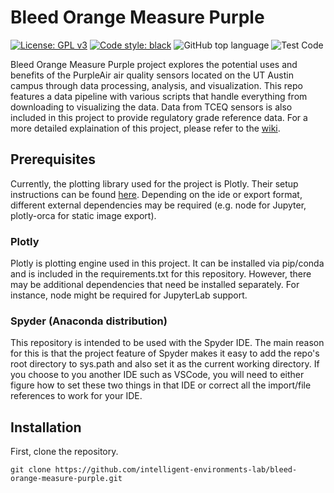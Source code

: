 # Bleed Orange Measure Purple

[![License: GPL v3](https://img.shields.io/badge/License-GPLv3-blue.svg)](https://www.gnu.org/licenses/gpl-3.0)
[![Code style: black](https://img.shields.io/badge/code%20style-black-000000.svg)](https://github.com/psf/black)
![GitHub top language](https://img.shields.io/github/languages/top/intelligent-environments-lab/bleed-orange-measure-purple)
![Test Code](https://github.com/intelligent-environments-lab/bleed-orange-measure-purple/workflows/Test%20Code/badge.svg)

Bleed Orange Measure Purple project explores the potential uses and benefits of the PurpleAir air quality sensors located on the UT Austin campus through data processing, analysis, and visualization. This repo features a data pipeline with various scripts that handle everything from downloading to visualizing the data. Data from TCEQ sensors is also included in this project to provide regulatory grade reference data. For a more detailed explaination of this project, please refer to the [wiki](https://github.com/intelligent-environments-lab/bleed-orange-measure-purple/wiki).

## Prerequisites


Currently, the plotting library used for the project is Plotly. Their setup instructions can be found [here](https://plotly.com/python/getting-started/). Depending on the ide or export format, different external dependencies may be required (e.g. node for Jupyter, plotly-orca for static image export).
### Plotly

Plotly is plotting engine used in this project. It can be installed via pip/conda and is included in the requirements.txt for this repository. However, there may be additional dependencies that need be installed separately. For instance, node might be required for JupyterLab support.

### Spyder (Anaconda distribution)

This repository is intended to be used with the Spyder IDE. The main reason for this is that the project feature of Spyder makes it easy to add the repo's root directory to sys.path and also set it as the current working directory. If you choose to you another IDE such as VSCode, you will need to either figure how to set these two things in that IDE or correct all the import/file references to work for your IDE.


## Installation
First, clone the repository.
```
git clone https://github.com/intelligent-environments-lab/bleed-orange-measure-purple.git
```
